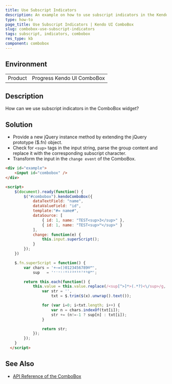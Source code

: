 ```yaml
---
title: Use Subscript Indicators
description: An example on how to use subscript indicators in the Kendo UI ComboBox.
type: how-to
page_title: Use Subscript Indicators | Kendo UI ComboBox
slug: combobox-use-subscript-indicators
tags: subscript, indicators, combobox
res_type: kb
component: combobox
---
```


## Environment
<table>
 <tr>
  <td>Product</td>
  <td>Progress Kendo UI ComboBox</td>
 </tr>
</table>


## Description

How can we use subscript indicators in the ComboBox widget?

## Solution

* Provide a new jQuery instance method by extending the jQuery prototype ($.fn) object.
* Check for `<sup>` tags in the input string, parse the group content and replace it with the corresponding subscript character.
* Transform the input in the `change event` of the ComboBox.

```html
<div id="example">
    <input id="combobox" />
</div>

<script>
    $(document).ready(function() {
        $("#combobox").kendoComboBox({
            dataTextField: "name",
            dataValueField: "id",
            template:"#= name#",
            dataSource: [
                { id: 1, name: "TEST<sup>3</sup>" },
                { id: 1, name: "TEST<sup>™</sup>" }
            ],
            change: function(e) {
                this.input.superScript();
            }
        });
    })

    $.fn.superScript = function() {
        var chars = '+−=()0123456789®™',
            sup   = '⁺⁻⁼⁽⁾⁰¹²³⁴⁵⁶⁷⁸⁹®™';

        return this.each(function() {
            this.value = this.value.replace(/<sup[^>]*>(.*?)<\/sup>/g, function(x) {
                var str = '',
                    txt = $.trim($(x).unwrap().text());

                for (var i=0; i<txt.length; i++) {
                    var n = chars.indexOf(txt[i]);
                    str += (n!=-1 ? sup[n] : txt[i]);
                }

                return str;
            });
        });
    }
  </script>
```

## See Also

* [API Reference of the ComboBox](http://docs.telerik.com/kendo-ui/api/javascript/ui/combobox)